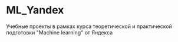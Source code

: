 # ML_Yandex
Учебные проекты в рамках курса теоретической и практической подготовки "Machine learning" от Яндекса
